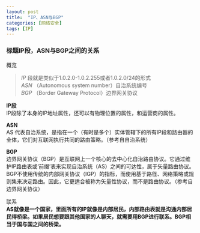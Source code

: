 ```yaml
---
layout: post
title:  "IP、ASN与BGP"
categories: [网络安全]
tags: [IP]
---
```


###  标题IP段，ASN与BGP之间的关系
概览
 

>  *IP*       段就是类似于1.0.2.0-1.0.2.255或者1.0.2.0/24的形式   
>  *ASN*     （Autonomous system number）自治系统编号   
>  *BGP*     （Border Gateway Protocol）边界网关协议


**IP段**  
IP段除了本身的IP地址属性，还可以有物理位置的属性，和运营商的属性。

**ASN**  
AS 代表自治系统，是指在一个（有时是多个）实体管辖下的所有IP段和路由器的全体，它们对互联网执行共同的路由策略。（参考自自治系统）

**BGP**  
边界网关协议（BGP）是互联网上一个核心的去中心化自治路由协议。它通过维护IP路由表或‘前缀’表来实现自治系统（AS）之间的可达性，属于矢量路由协议。BGP不使用传统的内部网关协议（IGP）的指标，而使用基于路径、网络策略或规则集来决定路由。因此，它更适合被称为矢量性协议，而不是路由协议。（参考自边界网关协议）

联系  
**AS就像是一个国家，里面所有的IP就像是内部居民，内部路由表就是沟通内部居民得桥梁。如果居民想要跟其他国家的人聊天，就需要用BGP进行联系。BGP相当于国与国之间的桥梁。**